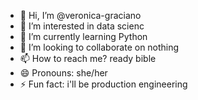 - 👋 Hi, I’m @veronica-graciano
- 👀 I’m interested in data scienc
- 🌱 I’m currently learning Python
- 💞️ I’m looking to collaborate on nothing
- 📫 How to reach me? ready bible
- 😄 Pronouns: she/her
- ⚡ Fun fact: i'll be production engineering

<!---
veronica-graciano/veronica-graciano is a ✨ special ✨ repository because its `README.md` (this file) appears on your GitHub profile.
You can click the Preview link to take a look at your changes.
--->
